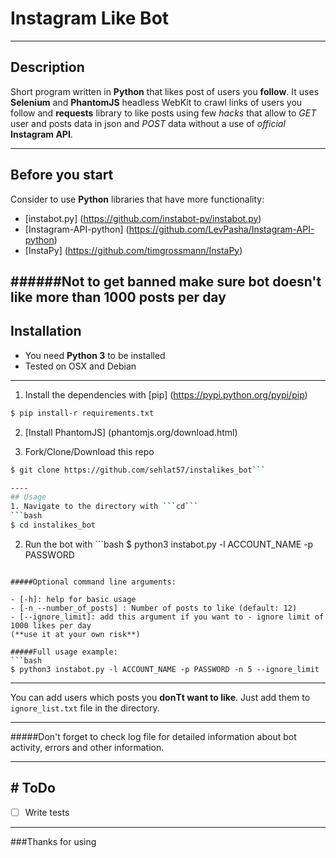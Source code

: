 # Instagram Like Bot

----
## Description
Short program written in **Python** that likes post of users you **follow**.
It uses **Selenium** and **PhantomJS** headless WebKit to crawl links of users you follow and **requests** library to like posts using few *hacks* that allow to *GET* user and posts data in json and *POST* data without a use of *official* **Instagram API**.

----
## Before you start
Consider to use **Python** libraries that have more functionality:

*  [instabot.py]
(https://github.com/instabot-py/instabot.py)
*  [Instagram-API-python]
(https://github.com/LevPasha/Instagram-API-python)
*  [InstaPy]
(https://github.com/timgrossmann/InstaPy)


######Not to get banned make sure bot doesn't like more than 1000 posts per day
----
## Installation

- You need **Python 3** to be installed
- Tested on OSX and Debian
---
1. Install the dependencies with [pip] (https://pypi.python.org/pypi/pip)
```bash
$ pip install-r requirements.txt
```
2. [Install PhantomJS] (phantomjs.org/download.html)

3. Fork/Clone/Download this repo
```bash
$ git clone https://github.com/sehlat57/instalikes_bot```

----
## Usage
1. Navigate to the directory with ```cd```
```bash
$ cd instalikes_bot
```
2. Run the bot with ```bash $ python3 instabot.py -l ACCOUNT_NAME -p PASSWORD
```

#####Optional command line arguments:

- [-h]: help for basic usage
- [-n --number_of_posts] : Number of posts to like (default: 12)
- [--ignore_limit]: add this argument if you want to - ignore limit of 1000 likes per day
(**use it at your own risk**)

#####Full usage example:
```bash
$ python3 instabot.py -l ACCOUNT_NAME -p PASSWORD -n 5 --ignore_limit
```
----
You can add users which posts you **donТt want to like**. Just add them to ```ignore_list.txt``` file in the directory.

----

#####Don't forget to check log file for detailed information about bot activity, errors and other information.

----

## # ToDo

- [ ] Write tests

----

###Thanks for using